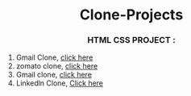 
 

<div align="center">
  <h1>Clone-Projects </h1>
  <H3>HTML CSS PROJECT : </H3>
 </div>
  

1) Gmail Clone, [click here](https://coruscating-torte-e62f30.netlify.app/)
2) zomato clone, [click here](https://beautiful-kataifi-87e921.netlify.app/)
3) Gmail clone, [click here](https://famous-gingersnap-eeb169.netlify.app)
4) Linkedln Clone, [Click here](https://glittering-cendol-b19092.netlify.app)
